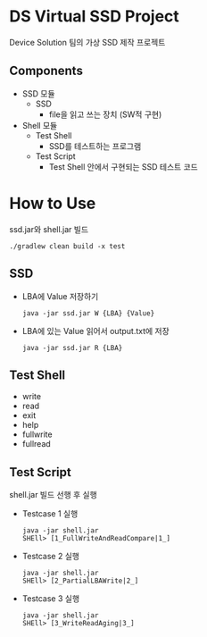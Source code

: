 # DS Virtual SSD Project
Device Solution 팀의 가상 SSD 제작 프로젝트

## Components
- SSD 모듈
  - SSD
    - file을 읽고 쓰는 장치 (SW적 구현)
- Shell 모듈
  - Test Shell
    - SSD를 테스트하는 프로그램
  - Test Script
    - Test Shell 안에서 구현되는
      SSD 테스트 코드

# How to Use
ssd.jar와 shell.jar 빌드
```shell
./gradlew clean build -x test
```
## SSD
- LBA에 Value 저장하기
  ```shell
  java -jar ssd.jar W {LBA} {Value}
  ```
- LBA에 있는 Value 읽어서 output.txt에 저장
  ```shell
  java -jar ssd.jar R {LBA}
  ```
## Test Shell
- write
- read
- exit
- help
- fullwrite
- fullread

## Test Script
shell.jar 빌드 선행 후 실행
- Testcase 1 실행
  ```shell
  java -jar shell.jar
  SHEll> [1_FullWriteAndReadCompare|1_]
  ```
- Testcase 2 실행
  ```shell
  java -jar shell.jar
  SHEll> [2_PartialLBAWrite|2_]
  ```
- Testcase 3 실행
  ```shell
  java -jar shell.jar
  SHEll> [3_WriteReadAging|3_]
  ```